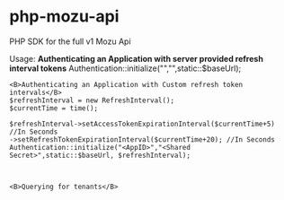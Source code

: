 php-mozu-api
============

PHP SDK for the full v1 Mozu Api


Usage:
	<B>Authenticating an Application with server provided refresh interval tokens</B>
	Authentication::initialize("<AppID>","<Shared Secret>",static::$baseUrl);
	
	<B>Authenticating an Application with Custom refresh token intervals</B>
	$refreshInterval = new RefreshInterval();
	$currentTime = time();
	
	$refreshInterval->setAccessTokenExpirationInterval($currentTime+5) //In Seconds
	->setRefreshTokenExpirationInterval($currentTime+20); //In Seconds
	Authentication::initialize("<AppID>","<Shared Secret>",static::$baseUrl, $refreshInterval);
	
	

	<B>Querying for tenants</B>